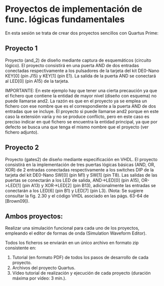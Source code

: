 # Proyectos de implementación de func. lógicas fundamentales

En esta sesión se trata de crear dos proyectos sencillos con Quartus Prime:

## Proyecto 1 
Proyecto (and_2) de diseño mediante captura de esquemáticos (circuito lógico). El proyecto consistirá en una puerta AND de dos entradas conectadas respectivamente a los pulsadores de la tarjeta del kit DE0-Nano KEY[0] (pin J15) y KEY[1] (pin E1). La salida de la puerta AND se conectará al LED[0] (pin A15) de la tarjeta. 


IMPORTANTE: En este ejemplo hay que tener una cierta precaución ya que el fichero que contiene la entidad de mayor nivel (diseño con esquema) no puede llamarse and2. La razón es que en el proyecto ya se emplea un fichero con ese nombre que es el correspondiente a la puerta AND de dos entradas que se incluye. El proyecto si puede llamarse and2 porque en este caso la extensión varía y no se produce conflicto, pero en este caso es preciso indicar en qué fichero se encuentra la entidad principal, ya que por defecto se busca una que tenga el mismo nombre que el proyecto (ver fichero adjunto).

## Proyecto 2


Proyecto (gates2) de diseño mediante especificación en VHDL. El proyecto consistirá en la implementación de tres puertas lógicas básicas (AND, OR, XOR) de 2 entradas conectadas respectivamente a los switches DIP de la tarjeta del kit DE0-Nano SW[0] (pin M1) y SW[1] (pin T8). Las salidas de las puertas se conectarán a los LED de salida, AND->LED[0] (pin A15), OR->LED[1] (pin A13) y XOR->LED[2] (pin B13), adicionalmente las entradas se conectarán a los LED[6] (pin B1) y LED[7] (pin L3). 
(Nota: Se sugiere consultar la fig. 2.30 y el código VHDL asociado en las págs. 63-64 de [Brown09]).

## Ambos proyectos: 

Realizar una simulación funcional para cada uno de los proyectos, empleando el editor de formas de onda (Simulation Waveform Editor).

Todos los ficheros se enviarán en un único archivo en formato zip consistente en:

1. Tutorial (en formato PDF) de todos los pasos de desarrollo de cada proyecto.
2. Archivos del proyecto Quartus.
3. Vídeo tutorial de realización y ejecución de cada proyecto (duración máxima por vídeo: 3 min.).